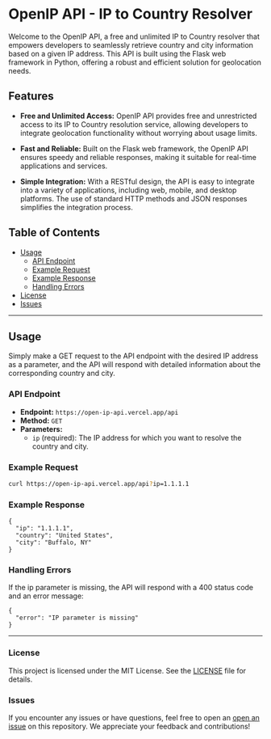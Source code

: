 # OpenIP API - IP to Country Resolver

Welcome to the OpenIP API, a free and unlimited IP to Country resolver that empowers developers to seamlessly retrieve country and city information based on a given IP address. This API is built using the Flask web framework in Python, offering a robust and efficient solution for geolocation needs.

## Features

- **Free and Unlimited Access:** OpenIP API provides free and unrestricted access to its IP to Country resolution service, allowing developers to integrate geolocation functionality without worrying about usage limits.

- **Fast and Reliable:** Built on the Flask web framework, the OpenIP API ensures speedy and reliable responses, making it suitable for real-time applications and services.

- **Simple Integration:** With a RESTful design, the API is easy to integrate into a variety of applications, including web, mobile, and desktop platforms. The use of standard HTTP methods and JSON responses simplifies the integration process.



## Table of Contents

- [Usage](#usage)
  - [API Endpoint](#api-endpoint)
  - [Example Request](#example-request)
  - [Example Response](#example-response)
  - [Handling Errors](#handling-errors)
- [License](#license)
- [Issues](#issues)

---

## Usage

Simply make a GET request to the API endpoint with the desired IP address as a parameter, and the API will respond with detailed information about the corresponding country and city.

### API Endpoint

- **Endpoint:** `https://open-ip-api.vercel.app/api`
- **Method:** `GET`
- **Parameters:**
  - `ip` (required): The IP address for which you want to resolve the country and city.

### Example Request

```bash
curl https://open-ip-api.vercel.app/api?ip=1.1.1.1
``` 

### Example Response
```
{
  "ip": "1.1.1.1",
  "country": "United States",
  "city": "Buffalo, NY"
}

```

### Handling Errors
If the ip parameter is missing, the API will respond with a 400 status code and an error message:
``` 
{
  "error": "IP parameter is missing"
}

```

---

### License

This project is licensed under the MIT License. See the [LICENSE](LICENSE) file for details.

### Issues
If you encounter any issues or have questions, feel free to open an [open an issue](https://github.com/ajdev05/OpenIP-API/issues) on this repository. We appreciate your feedback and contributions!
